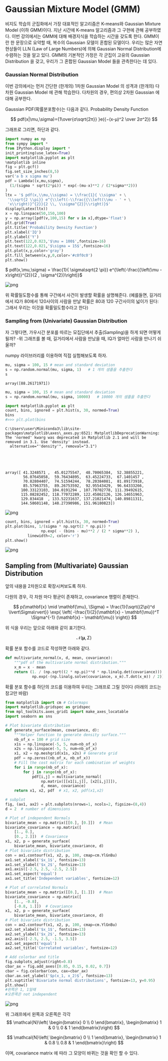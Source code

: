 
# Gaussian Mixture Model (GMM)

비지도 학습의 군집화에서 가장 대표적인 알고리즘은 K-means와 Gaussian Mixture Model (이하 GMM)이다. 지난 시간에 K-means 알고리즘과 그 구현에 관해 공부하였다. 이번 강의에서는 GMM에 대해 배경지식을 학습하는 시간을 갖도록 한다. GMM이란 한 문장으로 요약할 때, 복수의 Gaussian 모델이 혼합된 모델이다. 우리는 많은 자연 현상들이 LLN (Law of Large Numbers)에 의해 Gaussian Normal Distribution에 수렴하는 것을 알고 있다. GMM의 기본적인 가정은 각 군집이 고유의 Gaussian Distribution 을 갖고, 우리가 그 혼합된 Gaussian Model 들을 관측한다는 데 있다.

### Gaussian Normal Distribution

이번 강의에서는 먼저 간단한 (한개의) 1차원 Gaussian Model 의 성격과 (한개의) 다차원 Gaussian Model 에 관해 학습한다. 다차원의 경우, 편의상 2차원 Gaussian 에 대해 공부한다.

Gaussian PDF(확률분포함수)는 다음과 같다.
Probability Density Function

$$
pdf(x|\mu,\sigma)={1\over{σ\sqrt{2π}} }e({−(x-μ)^2 \over 2σ^2})
$$

그래프로 그리면, 하단과 같다.


```python
import numpy as np
from sympy import *
from IPython.display import *
init_printing(use_latex=True)
import matplotlib.pyplot as plt
%matplotlib inline
fig = plt.gcf()
fig.set_size_inches(8,5)
var('a b x sigma mu')
pdf = Lambda((x,mu,sigma),
  (1/(sigma * sqrt(2*pi)) * exp(-(mu-x)**2 / (2*sigma**2)))
)
ltx = '$ pdf(x,\\mu,\\sigma) = \\frac{1}{ \\sigma' + \
 '\\sqrt{2 \\pi}} e^{\\left(-\\frac{{\\left(\\mu - ' + \
 'x\\right)}^{2}}{2 \\, \\sigma^{2}}\\right)}$'
display(Latex(ltx))
x = np.linspace(50,150,100)
y = np.array([pdf(v,100,15) for v in x],dtype='float')
plt.grid(True)
plt.title('Probability Density Function')
plt.xlabel('IQ')
plt.ylabel('Y')
plt.text(122,0.023,'$\mu = 100$',fontsize=16)
plt.text(122,0.021,'$\sigma = 15$',fontsize=16)
plt.plot(x,y,color='gray')
plt.fill_between(x,y,0,color='#c0f0c0')
plt.show()
```


$ pdf(x,\mu,\sigma) = \frac{1}{ \sigma\sqrt{2 \pi}} e^{\left(-\frac{{\left(\mu - x\right)}^{2}}{2 \, \sigma^{2}}\right)}$



![png](output_6_1.png)


위 확률밀도함수를 통해 구간에서 사건이 발생할 확률을 설명해준다. (예를들면, 길거리에서 IQ가 80에서 120사이의 사람을 만날 확률은 80과 120 구간사이의 넓이가 된다: 그래서 우리는 이것을 확률밀도함수라고 한다)

### Sampling from (Univariate) Gaussian Distribution

자 그렇다면, 가우시간 분포를 따르는 모집단에서 추출(Sampling)을 하게 되면 어떻게 될까? -위 그래프를 볼 때, 길거리에서 사람을 만났을 때, IQ가 얼마인 사람을 만나기 쉬울까? 

numpy 라이브러리를 이용하여 직접 실험해보도록 하자. 


```python
mu, sigma = 100, 15 # mean and standard deviation
s = np.random.normal(mu, sigma, 1)   # 1 개의 샘플을 추출한다
s
```




    array([88.26171971])




```python
mu, sigma = 100, 15 # mean and standard deviation
s = np.random.normal(mu, sigma, 10000)   # 10000 개의 샘플을 추출한다
```


```python
import matplotlib.pyplot as plt
count, bins, ignored = plt.hist(s, 30, normed=True)
bins
#>>> plt.plot(bins
```

    C:\Users\user\Miniconda3\lib\site-packages\matplotlib\axes\_axes.py:6521: MatplotlibDeprecationWarning: 
    The 'normed' kwarg was deprecated in Matplotlib 2.1 and will be removed in 3.1. Use 'density' instead.
      alternative="'density'", removal="3.1")
    




    array([ 41.3248571 ,  45.01275547,  48.70065384,  52.38855221,
            56.07645058,  59.76434895,  63.45224733,  67.1401457 ,
            70.82804407,  74.51594244,  78.20384081,  81.89173918,
            85.57963755,  89.26753592,  92.95543429,  96.64333266,
           100.33123103, 104.0191294 , 107.70702778, 111.39492615,
           115.08282452, 118.77072289, 122.45862126, 126.14651963,
           129.834418  , 133.52231637, 137.21021474, 140.89811311,
           144.58601148, 148.27390986, 151.96180823])




![png](output_13_2.png)



```python
count, bins, ignored = plt.hist(s, 30, normed=True)
plt.plot(bins, 1/(sigma * np.sqrt(2 * np.pi)) *
                np.exp( - (bins - mu)**2 / (2 * sigma**2) ),
          linewidth=2, color='r')
plt.show()
```


![png](output_14_0.png)


## Sampling from (Multivariate) Gaussian Distribution

앞의 내용을 2차원으로 확장시켜보도록 하자. 

다원의 경우, 각 차원 마다 평균이 존재하고, covariance 행렬이 존재한다.

$$
p(\mathbf{x} \mid \mathbf{\mu}, \Sigma) = \frac{1}{\sqrt{(2\pi)^d \lvert\Sigma\rvert}} \exp{ \left( -\frac{1}{2}(\mathbf{x} - \mathbf{\mu})^T \Sigma^{-1} (\mathbf{x} - \mathbf{\mu}) \right)}
$$

위 식을 우리는 앞으로 아래와 같이 표기한다.

$$
\mathcal{N}(\mathbf{\mu}, \Sigma)
$$

확률 분포 함수를 코드로 작성하면 아래와 같다.


```python
def multivariate_normal(x, d, mean, covariance):
    """pdf of the multivariate normal distribution."""
    x_m = x - mean
    return (1. / (np.sqrt((2 * np.pi)**d * np.linalg.det(covariance))) * 
            np.exp(-(np.linalg.solve(covariance, x_m).T.dot(x_m)) / 2))
```

확률 분포 함수를 하단의 코드를 이용하여 우리는 그래프로 그릴 것이다 (아래의 코드는 참고만 바람)


```python
from matplotlib import cm # Colormaps
import matplotlib.gridspec as gridspec
from mpl_toolkits.axes_grid1 import make_axes_locatable
import seaborn as sns

# Plot bivariate distribution
def generate_surface(mean, covariance, d):
    """Helper function to generate density surface."""
    nb_of_x = 100 # grid size
    x1s = np.linspace(-5, 5, num=nb_of_x)
    x2s = np.linspace(-5, 5, num=nb_of_x)
    x1, x2 = np.meshgrid(x1s, x2s) # Generate grid
    pdf = np.zeros((nb_of_x, nb_of_x))
    # Fill the cost matrix for each combination of weights
    for i in range(nb_of_x):
        for j in range(nb_of_x):
            pdf[i,j] = multivariate_normal(
                np.matrix([[x1[i,j]], [x2[i,j]]]), 
                d, mean, covariance)
    return x1, x2, pdf  # x1, x2, pdf(x1,x2)

# subplot
fig, (ax1, ax2) = plt.subplots(nrows=1, ncols=2, figsize=(8,4))
d = 2  # number of dimensions

# Plot of independent Normals
bivariate_mean = np.matrix([[0.], [0.]])  # Mean
bivariate_covariance = np.matrix([
    [1., 0.], 
    [0., 2.]])  # Covariance
x1, x2, p = generate_surface(
    bivariate_mean, bivariate_covariance, d)
# Plot bivariate distribution
con = ax1.contourf(x1, x2, p, 100, cmap=cm.YlGnBu)
ax1.set_xlabel('$x_1$', fontsize=13)
ax1.set_ylabel('$x_2$', fontsize=13)
ax1.axis([-2.5, 2.5, -2.5, 2.5])
ax1.set_aspect('equal')
ax1.set_title('Independent variables', fontsize=12)

# Plot of correlated Normals
bivariate_mean = np.matrix([[0.], [1.]])  # Mean
bivariate_covariance = np.matrix([
    [1., -0.8], 
    [-0.8, 1.]])  # Covariance
x1, x2, p = generate_surface(
    bivariate_mean, bivariate_covariance, d)
# Plot bivariate distribution
con = ax2.contourf(x1, x2, p, 100, cmap=cm.YlGnBu)
ax2.set_xlabel('$x_1$', fontsize=13)
ax2.set_ylabel('$x_2$', fontsize=13)
ax2.axis([-2.5, 2.5, -1.5, 3.5])
ax2.set_aspect('equal')
ax2.set_title('Correlated variables', fontsize=12)

# Add colorbar and title
fig.subplots_adjust(right=0.8)
cbar_ax = fig.add_axes([0.85, 0.15, 0.02, 0.7])
cbar = fig.colorbar(con, cax=cbar_ax)
cbar.ax.set_ylabel('$p(x_1, x_2)$', fontsize=13)
plt.suptitle('Bivariate normal distributions', fontsize=13, y=0.95)
plt.show()
#왼쪽은 1, 1일떄
#오른쪽은 not independent
```


![png](output_24_0.png)


위 그래프에서 왼쪽과 오른쪽은 각각 
$$
\mathcal{N}\left(
\begin{bmatrix}
0 \\
0
\end{bmatrix}, 
\begin{bmatrix}
1 & 0 \\
0 & 1 
\end{bmatrix}\right)
$$

$$
\mathcal{N}\left(
\begin{bmatrix}
0 \\
1
\end{bmatrix}, 
\begin{bmatrix}
1 & 0.8 \\
0.8 & 1
\end{bmatrix}\right)
$$

이며, covariance matrix 에 따라 그 모양이 바뀌는 것을 확인 할 수 있다.


```python

```
